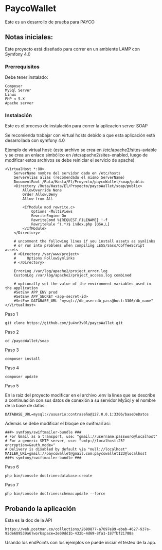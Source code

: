 # PaycoWallet

Este es un desarrollo de prueba para PAYCO

## Notas iniciales:

Este proyecto está diseñado para correr en un ambiente LAMP con Symfony 4.0

### Prerrequisitos

Debe tener instalado:

```
Composer
MySql Server
Linux
PHP < 5.X
Apache server
```

### Instalación


Este es el proceso de instalación para correr la aplicacion server SOAP

Se recomienda trabajar con virtual hosts debido a que esta aplicación está desarrollada con symfony 4.0

Ejemplo de virtual host:
(este archivo se crea en /etc/apache2/sites-aviable y se crea un enlace simbólico en /etc/apache2/sites-enabled, luego de modificar estos archivos se debe reiniciar el servicio de apache)

```
<VirtualHost *:80>
    ServerName nombre del servidor dado en /etc/hosts
    ServerAlias alias (recomendado el mismo ServerName)
    DocumentRoot /Ruta/Hasta/El/Proyecto/paycoWallet/soap/public
    <Directory /Ruta/Hasta/El/Proyecto/paycoWallet/soap/public>
        AllowOverride None
        Order Allow,Deny
        Allow from All

        <IfModule mod_rewrite.c>
            Options -MultiViews
            RewriteEngine On
            RewriteCond %{REQUEST_FILENAME} !-f
            RewriteRule ^(.*)$ index.php [QSA,L]
        </IfModule>
    </Directory>

    # uncomment the following lines if you install assets as symlinks
    # or run into problems when compiling LESS/Sass/CoffeeScript assets
    # <Directory /var/www/project>
    #     Options FollowSymlinks
    # </Directory>

    ErrorLog /var/log/apache2/project_error.log
    CustomLog /var/log/apache2/project_access.log combined

    # optionally set the value of the environment variables used in the application
    #SetEnv APP_ENV prod
    #SetEnv APP_SECRET <app-secret-id>
    #SetEnv DATABASE_URL "mysql://db_user:db_pass@host:3306/db_name"
</VirtualHost>

```

Paso 1

```
git clone https://github.com/ju4nr3v0l/paycoWallet.git
```

Paso 2

```
cd /paycoWallet/soap
```

Paso 3

```
composer install
```

Paso 4

```
composer update
```

Paso 5

En la raiz del proyecto modificar en el archivo .env la linea que se describe a continuación con sus datos de conexión a su servidor MySql y el nombre de la base de datos. 

```
DATABASE_URL=mysql://usuario:contraseña@127.0.0.1:3306/baseDeDatos
```

Además se debe modificar el bloque de swifmail asi:

```
###> symfony/swiftmailer-bundle ###
# For Gmail as a transport, use: "gmail://username:password@localhost"
# For a generic SMTP server, use: "smtp://localhost:25?encryption=&auth_mode="
# Delivery is disabled by default via "null://localhost"
MAILER_URL=gmail://paycowallet@gmail.com:paycowallet123@localhost
###< symfony/swiftmailer-bundle ###
```


Paso 6

```
php bin/console doctrine:database:create
```

Paso 7

```
php bin/console doctrine:schema:update --force
```





## Probando la aplicación

Esta es la doc de la API

```
https://web.postman.co/collections/2689877-a7097e89-ebab-4627-937a-92de689539a6?workspace=2e09dd1b-432b-4d69-8fa1-187fbf21788a
```

Usando los endPoints con los ejemplos se puede iniciar el testeo de la app.


